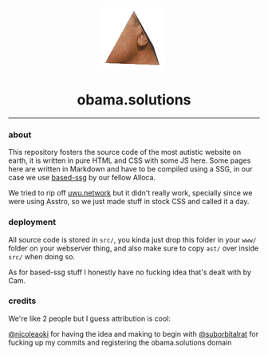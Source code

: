 <div align="center">
	<img src="ast/obamaReadme.gif" alt="Look at this handsome man, how he spins after being painfully tortured and turned into a prism! (also fuck you, let me load a 318 gif of Hi-Res Obama Prism spinning)">
	<h1 >obama.solutions</h1>
</div>

---

### about

This repository fosters the source code of the most autistic website on earth, it is written in pure HTML and CSS with some JS here. Some pages here are written in Markdown and have to be compiled using a SSG, in our case we use [based-ssg](https://github.com/alloca123/based-ssg) by our fellow Alloca.

We tried to rip off [uwu.network](https://uwu.network) but it didn't really work, specially since we were using Asstro, so we just made stuff in stock CSS and called it a day.

### deployment

All source code is stored in `src/`, you kinda just drop this folder in your `www/` folder on your webserver thing, and also make sure to copy `ast/` over inside `src/` when doing so.

As for based-ssg stuff I honestly have no fucking idea that's dealt with by Cam.

### credits

We're like 2 people but I guess attribution is cool:

[@nicoleaoki](https://github.com/nicoleaoki) for having the idea and making to begin with
[@suborbitalrat](https://github.com/suborbitalrat) for fucking up my commits and registering the obama.solutions domain